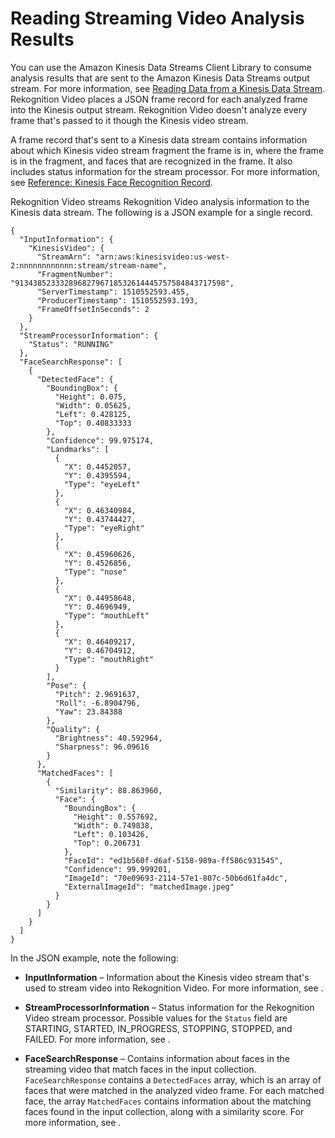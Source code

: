 # Reading Streaming Video Analysis Results<a name="streaming-video-kinesis-output"></a>

You can use the Amazon Kinesis Data Streams Client Library to consume analysis results that are sent to the Amazon Kinesis Data Streams output stream\. For more information, see [Reading Data from a Kinesis Data Stream](http://docs.aws.amazon.com/streams/latest/dev/building-consumers.html)\. Rekognition Video places a JSON frame record for each analyzed frame into the Kinesis output stream\. Rekognition Video doesn't analyze every frame that's passed to it though the Kinesis video stream\. 

A frame record that's sent to a Kinesis data stream contains information about which Kinesis video stream fragment the frame is in, where the frame is in the fragment, and faces that are recognized in the frame\. It also includes status information for the stream processor\. For more information, see [Reference: Kinesis Face Recognition Record](streaming-video-kinesis-output-reference.md)\.

Rekognition Video streams Rekognition Video analysis information to the Kinesis data stream\. The following is a JSON example for a single record\. 

```
{
  "InputInformation": {
    "KinesisVideo": {
      "StreamArn": "arn:aws:kinesisvideo:us-west-2:nnnnnnnnnnnn:stream/stream-name",
      "FragmentNumber": "91343852333289682796718532614445757584843717598",
      "ServerTimestamp": 1510552593.455,
      "ProducerTimestamp": 1510552593.193,
      "FrameOffsetInSeconds": 2
    }
  },
  "StreamProcessorInformation": {
    "Status": "RUNNING"
  },
  "FaceSearchResponse": [
    {
      "DetectedFace": {
        "BoundingBox": {
          "Height": 0.075,
          "Width": 0.05625,
          "Left": 0.428125,
          "Top": 0.40833333
        },
        "Confidence": 99.975174,
        "Landmarks": [
          {
            "X": 0.4452057,
            "Y": 0.4395594,
            "Type": "eyeLeft"
          },
          {
            "X": 0.46340984,
            "Y": 0.43744427,
            "Type": "eyeRight"
          },
          {
            "X": 0.45960626,
            "Y": 0.4526856,
            "Type": "nose"
          },
          {
            "X": 0.44958648,
            "Y": 0.4696949,
            "Type": "mouthLeft"
          },
          {
            "X": 0.46409217,
            "Y": 0.46704912,
            "Type": "mouthRight"
          }
        ],
        "Pose": {
          "Pitch": 2.9691637,
          "Roll": -6.8904796,
          "Yaw": 23.84388
        },
        "Quality": {
          "Brightness": 40.592964,
          "Sharpness": 96.09616
        }
      },
      "MatchedFaces": [
        {
          "Similarity": 88.863960,
          "Face": {
            "BoundingBox": {
              "Height": 0.557692,
              "Width": 0.749838,
              "Left": 0.103426,
              "Top": 0.206731
            },
            "FaceId": "ed1b560f-d6af-5158-989a-ff586c931545",
            "Confidence": 99.999201,
            "ImageId": "70e09693-2114-57e1-807c-50b6d61fa4dc",
            "ExternalImageId": "matchedImage.jpeg"
          }
        }
      ]
    }
  ]
}
```

In the JSON example, note the following:

+ **InputInformation** – Information about the Kinesis video stream that's used to stream video into Rekognition Video\. For more information, see [](streaming-video-kinesis-output-reference-inputinformation.md)\.

+ **StreamProcessorInformation** – Status information for the Rekognition Video stream processor\. Possible values for the `Status` field are STARTING, STARTED, IN\_PROGRESS, STOPPING, STOPPED, and FAILED\. For more information, see [](streaming-video-kinesis-output-reference-streamprocessorinformation.md)\.

+ **FaceSearchResponse** – Contains information about faces in the streaming video that match faces in the input collection\. `FaceSearchResponse` contains a `DetectedFaces` array, which is an array of faces that were matched in the analyzed video frame\. For each matched face, the array `MatchedFaces` contains information about the matching faces found in the input collection, along with a similarity score\. For more information, see [](streaming-video-kinesis-output-reference-facesearchresponse.md)\.
